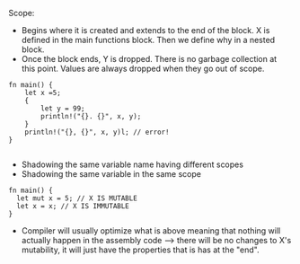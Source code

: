 Scope: 

- Begins where it is created and extends to the end of the block. X is defined in the main functions block. Then we define why in a nested block. 
- Once the block ends, Y is dropped. There is no garbage collection at this point. Values are always dropped when they go out of scope. 


``` 
fn main() {
    let x =5; 
    { 
        let y = 99; 
        println!("{}. {}", x, y);
    }
    println!("{}, {}", x, y)l; // error!
}
        
```

- Shadowing the same variable name having different scopes
- Shadowing the same variable in the same scope

```
fn main() {
  let mut x = 5; // X IS MUTABLE
  let x = x; // X IS IMMUTABLE
}
```

- Compiler will usually optimize what is above meaning that nothing will actually happen in the assembly code --> there will be no changes to X's mutability, 
  it will just have the properties that is has at the "end". 
